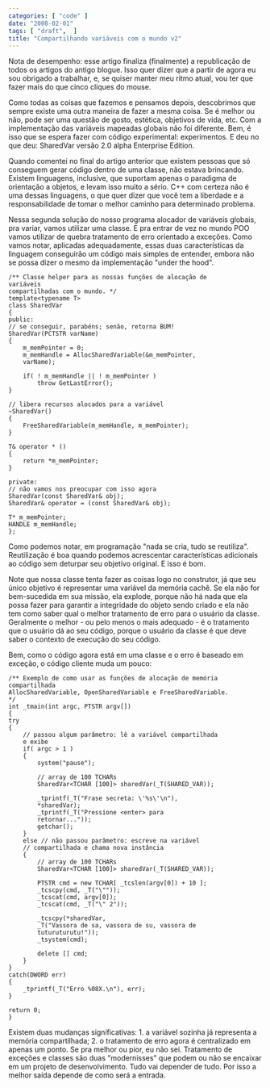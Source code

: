```yaml
---
categories: [ "code" ]
date: "2008-02-01"
tags: [ "draft",  ]
title: "Compartilhando variáveis com o mundo v2"
---
```

Nota de desempenho: esse artigo finaliza (finalmente) a republicação
de todos os artigos do antigo blogue. Isso quer dizer que a partir de
agora eu sou obrigado a trabalhar, e, se quiser manter meu ritmo atual,
vou ter que fazer mais do que cinco cliques do mouse.

Como todas as coisas que fazemos e pensamos depois, descobrimos que sempre
existe uma outra maneira de fazer a mesma coisa. Se é melhor ou não,
pode ser uma questão de gosto, estética, objetivos de vida, etc. Com a
implementação das variáveis mapeadas globais não foi diferente. Bem,
é isso que se espera fazer com código experimental: experimentos. E
deu no que deu: SharedVar versão 2.0 alpha Enterprise Edition.

Quando comentei no final do artigo anterior que existem pessoas
que só conseguem gerar código dentro de uma classe, não estava
brincando. Existem linguagens, inclusive, que suportam apenas o paradigma
de orientação a objetos, e levam isso muito a sério. C++ com certeza
não é uma dessas linguagens, o que quer dizer que você tem a liberdade
e a responsabilidade de tomar o melhor caminho para determinado problema.

Nessa segunda solução do nosso programa alocador de variáveis globais,
pra variar, vamos utilizar uma classe. E pra entrar de vez no mundo POO
vamos utilizar de quebra tratamento de erro orientado a exceções. Como
vamos notar, aplicadas adequadamente, essas duas características da
linguagem conseguirão um código mais simples de entender, embora não
se possa dizer o mesmo da implementação "under the hood".

    /** Classe helper para as nossas funções de alocação de
    variáveis
    compartilhadas com o mundo. */
    template<typename T>
    class SharedVar
    {
    public:
	// se conseguir, parabéns; senão, retorna BUM!
	SharedVar(PCTSTR varName)
	{
		m_memPointer = 0;
		m_memHandle = AllocSharedVariable(&m_memPointer,
		varName);
    
		if( ! m_memHandle || ! m_memPointer )
			throw GetLastError();
	}
    
	// libera recursos alocados para a variável
	~SharedVar()
	{
		FreeSharedVariable(m_memHandle, m_memPointer);
	}
    
	T& operator * ()
	{
		return *m_memPointer;
	}
    
    private:
	// não vamos nos preocupar com isso agora
	SharedVar(const SharedVar& obj);
	SharedVar& operator = (const SharedVar& obj);
    
	T* m_memPointer;
	HANDLE m_memHandle;
    }; 
    

Como podemos notar, em programação "nada se cria, tudo se
reutiliza". Reutilização é boa quando podemos acrescentar
características adicionais ao código sem deturpar seu objetivo
original. E isso é bom.

Note que nossa classe tenta fazer as coisas logo no construtor, já que
seu único objetivo é representar uma variável da memória cachê. Se
ela não for bem-sucedida em sua missão, ela explode, porque não há
nada que ela possa fazer para garantir a integridade do objeto sendo
criado e ela não tem como saber qual o melhor tratamento de erro para o
usuário da classe. Geralmente o melhor - ou pelo menos o mais adequado -
é o tratamento que o usuário dá ao seu código, porque o usuário da
classe é que deve saber o contexto de execução do seu código.

Bem, como o código agora está em uma classe e o erro é baseado em
exceção, o código cliente muda um pouco:

    /** Exemplo de como usar as funções de alocação de memória
    compartilhada
    AllocSharedVariable, OpenSharedVariable e FreeSharedVariable.
    */
    int _tmain(int argc, PTSTR argv[])
    {
	try
	{
		// passou algum parâmetro: lê a variável compartilhada
		e exibe
		if( argc > 1 )
		{
			system("pause");
    
			// array de 100 TCHARs
			SharedVar<TCHAR [100]> sharedVar(_T(SHARED_VAR));
    
			_tprintf(_T("Frase secreta: \'%s\'\n"),
			*sharedVar);
			_tprintf(_T("Pressione <enter> para
			retornar..."));
			getchar();
		}
		else // não passou parâmetro: escreve na variável 
		// compartilhada e chama nova instância
		{
			// array de 100 TCHARs
			SharedVar<TCHAR [100]> sharedVar(_T(SHARED_VAR));
    
			PTSTR cmd = new TCHAR[ _tcslen(argv[0]) + 10 ];
			_tcscpy(cmd, _T("\""));
			_tcscat(cmd, argv[0]);
			_tcscat(cmd, _T("\" 2"));
    
			_tcscpy(*sharedVar,
			_T("Vassora de sa, vassora de su, vassora de
			tuturuturutu!"));
			_tsystem(cmd);
    
			delete [] cmd;
		}
	}
	catch(DWORD err)
	{
		_tprintf(_T("Erro %08X.\n"), err);
	}
    
	return 0;
    } 
    

Existem duas mudanças significativas: 1. a variável sozinha já
representa a memória compartilhada; 2. o tratamento de erro agora
é centralizado em apenas um ponto. Se pra melhor ou pior, eu não
sei. Tratamento de exceções e classes são duas "modernisses" que podem
ou não se encaixar em um projeto de desenvolvimento. Tudo vai depender
de tudo. Por isso a melhor saída depende de como será a entrada.
